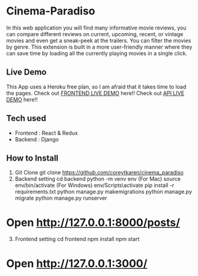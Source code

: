 # Cinema-Paradiso


In this web application you will find many informative movie reviews,
you can compare different reviews on current, upcoming, recent, or
vintage movies and even get a sneak-peek at the trailers. You can filter
the movies by genre. This extension is built in a more user-friendly
manner where they can save time by loading all the currently playing
movies in a single click.

## Live Demo
This App uses a Heroku free plan, so I am afraid that it takes time to load the pages.
Check out [FRONTEND LIVE DEMO](https://cinemaparadisofrontend.coreytkaren.repl.co/) here!!
Check out [API LIVE DEMO](https://cinemaparadisobackend.coreytkaren.repl.co) here!!
## Tech used
* Frontend : React & Redux
* Backend : Django

## How to Install
1. Git Clone
git clone   https://github.com/coreytkaren/cinema_paradiso
2. Backend setting
cd backend
python -m venv env
(For Mac) source env/bin/activate
(For Windows) env/Scripts\activate
pip install -r requirements.txt
python manage.py makemigrations
python manage.py migrate
python manage.py runserver
# Open http://127.0.0.1:8000/posts/

3. Frontend setting
cd frontend
npm install
npm start
# Open http://127.0.0.1:3000/
